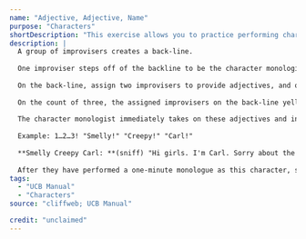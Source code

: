 ```yaml
---
name: "Adjective, Adjective, Name"
purpose: "Characters"
shortDescription: "This exercise allows you to practice performing character monologues without the burden of coming up with characteristics yourself."
description: |
  A group of improvisers creates a back-line.
  
  One improviser steps off of the backline to be the character monologist.
  
  On the back-line, assign two improvisers to provide adjectives, and one improviser to provide a name.
  
  On the count of three, the assigned improvisers on the back-line yell out the adjectives and name.
  
  The character monologist immediately takes on these adjectives and introduces themselves in character.
  
  Example: 1…2…3! "Smelly!" "Creepy!" "Carl!"
  
  **Smelly Creepy Carl: **(sniff) "Hi girls. I'm Carl. Sorry about the smell. That's why I came into the ladies' room…"
  
  After they have performed a one-minute monologue as this character, start over with a new volunteer from the back-line.
tags:
  - "UCB Manual"
  - "Characters"
source: "cliffweb; UCB Manual"

credit: "unclaimed"
---
```



